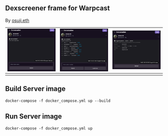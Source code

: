 ## Dexscreener frame for Warpcast

By [osuji.eth](https://warpcast.com/osuji.eth)

| ![First](https://github.com/atlasmoth/dexscreener_frame/blob/main/first.png) | ![Filter](https://github.com/atlasmoth/dexscreener_frame/blob/main/second.png) | ![Cast](https://github.com/atlasmoth/dexscreener_frame/blob/main/third.png) |
| ---------------------------------------------------------------------------- | ------------------------------------------------------------------------------ | --------------------------------------------------------------------------- |
|                                                                              |                                                                                |                                                                             |

## Build Server image

```
docker-compose -f docker_compose.yml up --build

```

## Run Server image

```
docker-compose -f docker_compose.yml up

```
